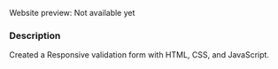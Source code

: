 <!-- # [Portfolio Website](https://stevesbong.github.io/) -->

Website preview: Not available yet


<!-- 
<img src="https://github.com/Stevesbong/Stevesbong.github.io/blob/master/img/portfolioscreenshot.png" width="600" height="700">
 -->

### Description

Created a Responsive validation form with HTML, CSS, and JavaScript.

